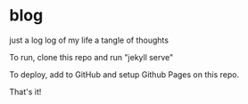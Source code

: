 blog
====

just a log
log of my life
a tangle of thoughts

To run, clone this repo and run "jekyll serve"

To deploy, add to GitHub and setup Github Pages on this repo.

That's it!